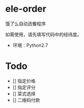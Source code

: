 # ele-order

饿了么自动选餐程序

如需使用，请先填写代码中的经纬度。

- 环境：Python2.7

# Todo

- [] 指定价格
- [] 指定评分
- [] 菜式选择
- [] 二维码付款

